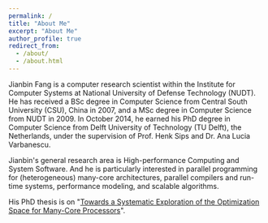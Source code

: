 ```yaml
---
permalink: /
title: "About Me"
excerpt: "About Me"
author_profile: true
redirect_from: 
  - /about/
  - /about.html
---
```


Jianbin Fang is a computer research scientist within the Institute for Computer Systems at National University of Defense Technology (NUDT). 
He has received a BSc degree in Computer Science from Central South University (CSU), China in 2007, 
and a MSc degree in Computer Science from NUDT in 2009. 
In October 2014, he earned his PhD degree in Computer Science from Delft University of Technology (TU Delft), the Netherlands, 
under the supervision of Prof. Henk Sips and Dr. Ana Lucia Varbanescu. 

Jianbin's general research area is High-performance Computing and System Software.
And he is particularly interested in parallel programming for (heterogeneous) many-core architectures, parallel compilers and run-time systems, performance modeling, and scalable algorithms.

His PhD thesis is on "[Towards a Systematic Exploration of the Optimization Space for Many-Core Processors](https://doi.org/10.4233/uuid:0b5408a7-933c-4369-8d48-1db5d3269d72)". 

